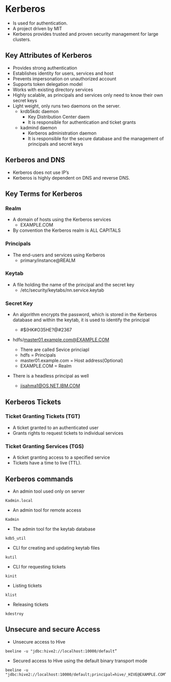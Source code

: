 # Kerberos
* Is used for authentication.
* A project driven by MIT
* Kerberos provides trusted and proven security management for large clusters.

## Key Attributes of Kerberos
* Provides strong authentication
* Establishes identity for users, services and host
* Prevents impersonation on unauthorized account
* Supports token delegation model
* Works with existing directory services
* Highly scalable, as principals and services only need to know their own secret keys
* Light weight, only runs two daemons on the server.
   * krdb5kdc daemon
     * Key Distribution Center daem
     * It is responsible for authentication and ticket grants
   * kadmind daemon
     * Kerberos administration daemon
     * It is responsible for the secure database and the management of principals and secret keys

## Kerberos and DNS
* Kerberos does not use IP’s
* Kerberos is highly dependent on DNS and reverse DNS.

## Key Terms for Kerberos

### Realm 
* A domain of hosts using the Kerberos services
   * EXAMPLE.COM
* By convention the Kerberos realm is ALL CAPITALS
### Principals 
* The end-users and services using Kerberos
    * primary/instance@REALM
### Keytab 
* A file holding the name of the principal and the secret key
   * /etc/security/keytabs/nn.service.keytab
### Secret Key 
* An algorithm encrypts the password, which is stored in the Kerberos database and within the keytab, it is used to identify the principal
   * #$(HK#O35HE?@#2367

* hdfs/master01.example.com@EXAMPLE.COM
   * There are called Sevice princiapl 
   * hdfs = Principals
   * master01.example.com = Host address(Optional)
   * EXAMPLE.COM = Realm

* There is a headless principal as well
   * jisahma1@OS.NET.IBM.COM

## Kerberos Tickets
### Ticket Granting Tickets (TGT)
* A ticket granted to an authenticated user 
* Grants rights to request tickets to individual services

### Ticket Granting Services (TGS)
* A ticket granting access to a specified service
* Tickets have a time to live (TTL).

## Kerberos commands
* An admin tool used only on server
```
Kadmin.local
```
* An admin tool for remote access
```
Kadmin
```
* The admin tool for the keytab database
```
kdb5_util
```
* CLI for creating and updating keytab files
```
kutil
```
* CLI for requesting tickets
```
kinit
```
* Listing tickets
```
klist
```
* Releasing tickets
```
kdestroy
```

## Unsecure and secure Access
* Unsecure access to Hive
```
beeline -u "jdbc:hive2://localhost:10000/default”
```
* Secured access to Hive using the default binary transport mode
```
beeline -u "jdbc:hive2://localhost:10000/default;principal=hive/_HIVE@EXAMPLE.COM”
```










